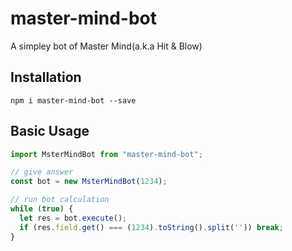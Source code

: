 # master-mind-bot

A simpley bot of Master Mind(a.k.a Hit & Blow)

## Installation

```
npm i master-mind-bot --save
```

## Basic Usage

```javascript
import MsterMindBot from "master-mind-bot";

// give answer
const bot = new MsterMindBot(1234);

// run bot calculation
while (true) {
  let res = bot.execute();
  if (res.field.get() === (1234).toString().split('')) break;
}
```